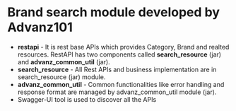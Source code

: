 # Brand search module developed by Advanz101
- **restapi** - It is rest base APIs which provides Category, Brand and realted resources. RestAPI has two components called **search_resource** (jar) and **advanz_common_util** (jar).
- **search_resource** - All Rest APIs and business implementation are in search_resource (jar) module.
- **advanz_common_util** - Common functionalities like error handling and response format are managed by advanz_common_util module (jar).
- Swagger-UI tool is used to discover all the APIs
